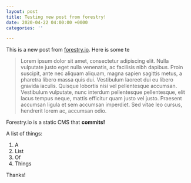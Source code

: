 ```yaml
---
layout: post
title: Testing new post from forestry!
date: 2020-04-22 04:00:00 +0000
categories: ''

---
```

This is a new post from [forestry.io](https://forestry.io "forestry.io"). Here is some te

> Lorem ipsum dolor sit amet, consectetur adipiscing elit. Nulla vulputate justo eget nulla venenatis, ac facilisis nibh dapibus. Proin suscipit, ante nec aliquam aliquam, magna sapien sagittis metus, a pharetra libero massa quis dui. Vestibulum laoreet dui eu libero gravida iaculis. Quisque lobortis nisi vel pellentesque accumsan. Vestibulum vulputate, nunc interdum pellentesque pellentesque, elit lacus tempus neque, mattis efficitur quam justo vel justo. Praesent accumsan ligula et sem accumsan imperdiet. Sed vitae leo cursus, hendrerit lorem ac, accumsan odio. 

Forestry.io is a static CMS that **commits!**

A list of things:

1. A
2. List
3. Of
4. Things

Thanks!